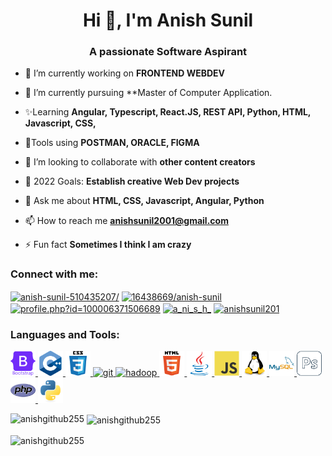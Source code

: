 <h1 align="center">Hi 👋, I'm Anish Sunil</h1>
<h3 align="center">A passionate Software Aspirant</h3>

- 🔭 I’m currently working on **FRONTEND WEBDEV**

- 🌱 I’m currently pursuing **Master of Computer Application.
  
- ✨Learning **Angular, Typescript, React.JS, REST API, Python, HTML, Javascript, CSS,**

- 🎉Tools using **POSTMAN, ORACLE, FIGMA**

- 👯 I’m looking to collaborate with **other content creators**

- 🤝 2022 Goals: **Establish creative Web Dev projects**

- 💬 Ask me about **HTML, CSS, Javascript, Angular, Python**

- 📫 How to reach me **anishsunil2001@gmail.com**

- ⚡ Fun fact **Sometimes I think I am crazy**

<h3 align="left">Connect with me:</h3>
<p align="left">
<a href="https://linkedin.com/in/anish-sunil-510435207/" target="blank"><img align="center" src="https://raw.githubusercontent.com/rahuldkjain/github-profile-readme-generator/master/src/images/icons/Social/linked-in-alt.svg" alt="anish-sunil-510435207/" height="30" width="40" /></a>
<a href="https://stackoverflow.com/users/16438669/anish-sunil" target="blank"><img align="center" src="https://raw.githubusercontent.com/rahuldkjain/github-profile-readme-generator/master/src/images/icons/Social/stack-overflow.svg" alt="16438669/anish-sunil" height="30" width="40" /></a>
<a href="https://fb.com/profile.php?id=100006371506689" target="blank"><img align="center" src="https://raw.githubusercontent.com/rahuldkjain/github-profile-readme-generator/master/src/images/icons/Social/facebook.svg" alt="profile.php?id=100006371506689" height="30" width="40" /></a>
<a href="https://instagram.com/a_ni_s_h_" target="blank"><img align="center" src="https://raw.githubusercontent.com/rahuldkjain/github-profile-readme-generator/master/src/images/icons/Social/instagram.svg" alt="a_ni_s_h_" height="30" width="40" /></a>
<a href="https://auth.geeksforgeeks.org/user/anishsunil201" target="blank"><img align="center" src="https://raw.githubusercontent.com/rahuldkjain/github-profile-readme-generator/master/src/images/icons/Social/geeks-for-geeks.svg" alt="anishsunil201" height="30" width="40" /></a>
</p>

<h3 align="left">Languages and Tools:</h3>
<p align="left"> <a href="https://getbootstrap.com" target="_blank" rel="noreferrer"> <img src="https://raw.githubusercontent.com/devicons/devicon/master/icons/bootstrap/bootstrap-plain-wordmark.svg" alt="bootstrap" width="40" height="40"/> </a> <a href="https://www.w3schools.com/cpp/" target="_blank" rel="noreferrer"> <img src="https://raw.githubusercontent.com/devicons/devicon/master/icons/cplusplus/cplusplus-original.svg" alt="cplusplus" width="40" height="40"/> </a> <a href="https://www.w3schools.com/css/" target="_blank" rel="noreferrer"> <img src="https://raw.githubusercontent.com/devicons/devicon/master/icons/css3/css3-original-wordmark.svg" alt="css3" width="40" height="40"/> </a> <a href="https://git-scm.com/" target="_blank" rel="noreferrer"> <img src="https://www.vectorlogo.zone/logos/git-scm/git-scm-icon.svg" alt="git" width="40" height="40"/> </a> <a href="https://hadoop.apache.org/" target="_blank" rel="noreferrer"> <img src="https://www.vectorlogo.zone/logos/apache_hadoop/apache_hadoop-icon.svg" alt="hadoop" width="40" height="40"/> </a> <a href="https://www.w3.org/html/" target="_blank" rel="noreferrer"> <img src="https://raw.githubusercontent.com/devicons/devicon/master/icons/html5/html5-original-wordmark.svg" alt="html5" width="40" height="40"/> </a> <a href="https://www.java.com" target="_blank" rel="noreferrer"> <img src="https://raw.githubusercontent.com/devicons/devicon/master/icons/java/java-original.svg" alt="java" width="40" height="40"/> </a> <a href="https://developer.mozilla.org/en-US/docs/Web/JavaScript" target="_blank" rel="noreferrer"> <img src="https://raw.githubusercontent.com/devicons/devicon/master/icons/javascript/javascript-original.svg" alt="javascript" width="40" height="40"/> </a> <a href="https://www.linux.org/" target="_blank" rel="noreferrer"> <img src="https://raw.githubusercontent.com/devicons/devicon/master/icons/linux/linux-original.svg" alt="linux" width="40" height="40"/> </a> <a href="https://www.mysql.com/" target="_blank" rel="noreferrer"> <img src="https://raw.githubusercontent.com/devicons/devicon/master/icons/mysql/mysql-original-wordmark.svg" alt="mysql" width="40" height="40"/> </a> <a href="https://www.photoshop.com/en" target="_blank" rel="noreferrer"> <img src="https://raw.githubusercontent.com/devicons/devicon/master/icons/photoshop/photoshop-line.svg" alt="photoshop" width="40" height="40"/> </a> <a href="https://www.php.net" target="_blank" rel="noreferrer"> <img src="https://raw.githubusercontent.com/devicons/devicon/master/icons/php/php-original.svg" alt="php" width="40" height="40"/> </a> <a href="https://www.python.org" target="_blank" rel="noreferrer"> <img src="https://raw.githubusercontent.com/devicons/devicon/master/icons/python/python-original.svg" alt="python" width="40" height="40"/> </a> </p>

<p><img align="left" src="https://github-readme-stats.vercel.app/api/top-langs?username=anishgithub255&show_icons=true&locale=en&layout=compact" alt="anishgithub255" /></p>

<p>&nbsp;<img align="center" src="https://github-readme-stats.vercel.app/api?username=anishgithub255&show_icons=true&locale=en" alt="anishgithub255" /></p>

<p><img align="center" src="https://github-readme-streak-stats.herokuapp.com/?user=anishgithub255&" alt="anishgithub255" /></p>

